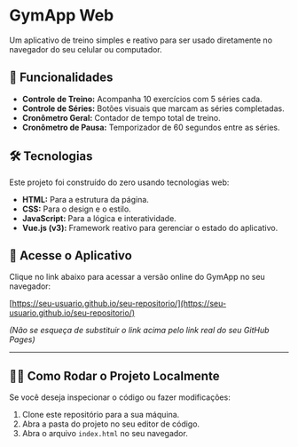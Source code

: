 # GymApp Web

Um aplicativo de treino simples e reativo para ser usado diretamente no navegador do seu celular ou computador.

## 🚀 Funcionalidades

* **Controle de Treino:** Acompanha 10 exercícios com 5 séries cada.
* **Controle de Séries:** Botões visuais que marcam as séries completadas.
* **Cronômetro Geral:** Contador de tempo total de treino.
* **Cronômetro de Pausa:** Temporizador de 60 segundos entre as séries.

## 🛠️ Tecnologias

Este projeto foi construído do zero usando tecnologias web:

* **HTML:** Para a estrutura da página.
* **CSS:** Para o design e o estilo.
* **JavaScript:** Para a lógica e interatividade.
* **Vue.js (v3):** Framework reativo para gerenciar o estado do aplicativo.

## 🔗 Acesse o Aplicativo

Clique no link abaixo para acessar a versão online do GymApp no seu navegador:

[https://seu-usuario.github.io/seu-repositorio/](https://seu-usuario.github.io/seu-repositorio/)

*(Não se esqueça de substituir o link acima pelo link real do seu GitHub Pages)*

---

## 👨‍💻 Como Rodar o Projeto Localmente

Se você deseja inspecionar o código ou fazer modificações:

1.  Clone este repositório para a sua máquina.
2.  Abra a pasta do projeto no seu editor de código.
3.  Abra o arquivo `index.html` no seu navegador.
